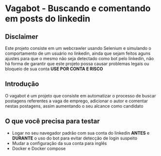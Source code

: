 # Vagabot - Buscando e comentando em posts do linkedin

## Disclaimer

Este projeto consiste em um webcrawler usando Selenium e simulando o comportamento de um usuário no linkedin, ainda que sejam feitos aguns ajustes para que o mesmo não seja detectado como bot pelo linkedin, não há forma de garantir que este projeto possa causar problemas legais ou bloqueio de sua conta __USE POR CONTA E RISCO__

## Introdução

O vagabot é um projeto que consiste em automatizar o processo de buscar postagens referentes a vaga de emprego, adicionar o autor e comentar nestas postagens, assim aumentando o seu alcance como candidato

## O que você precisa para testar
- Logar no seu navegador padrão com sua conta do linkedin __ANTES__ e __DURANTE__ o uso do bot para evitar detecção de login suspeito
- Mudar a configuração da sua conta para inglês
- Docker e Docker compose

